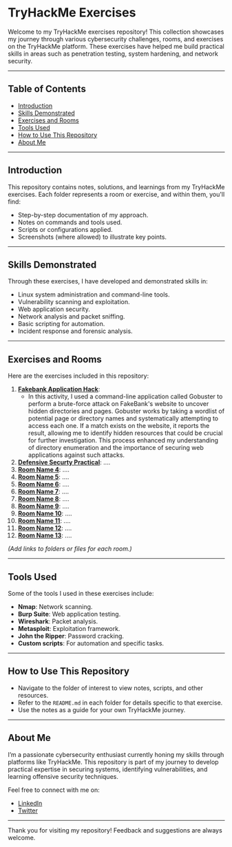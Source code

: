 # TryHackMe Exercises

Welcome to my TryHackMe exercises repository! This collection showcases my journey through various cybersecurity challenges, rooms, and exercises on the TryHackMe platform. These exercises have helped me build practical skills in areas such as penetration testing, system hardening, and network security.

---

## Table of Contents
- [Introduction](#introduction)
- [Skills Demonstrated](#skills-demonstrated)
- [Exercises and Rooms](#exercises-and-rooms)
- [Tools Used](#tools-used)
- [How to Use This Repository](#how-to-use-this-repository)
- [About Me](#about-me)

---

## Introduction
This repository contains notes, solutions, and learnings from my TryHackMe exercises. Each folder represents a room or exercise, and within them, you'll find:
- Step-by-step documentation of my approach.
- Notes on commands and tools used.
- Scripts or configurations applied.
- Screenshots (where allowed) to illustrate key points.

---

## Skills Demonstrated
Through these exercises, I have developed and demonstrated skills in:
- Linux system administration and command-line tools.
- Vulnerability scanning and exploitation.
- Web application security.
- Network analysis and packet sniffing.
- Basic scripting for automation.
- Incident response and forensic analysis.

---

## Exercises and Rooms
Here are the exercises included in this repository:
1. **[Fakebank Application Hack](https://github.com/Hugh-Kumbi/Tryhackme-exercise/blob/main/Offensive%20Security%20Intro/1.1%20Fakebank%20Application%20Hack.md)**:
    - In this activity, I used a command-line application called Gobuster to perform a brute-force attack on FakeBank's website to uncover hidden directories and pages. Gobuster works by taking a wordlist of potential page or directory names and systematically attempting to access each one. If a match exists on the website, it reports the result, allowing me to identify hidden resources that could be crucial for further investigation. This process enhanced my understanding of directory enumeration and the importance of securing web applications against such attacks.
3. **[Defensive Securty Practical]([./room-name-2/README.md](https://github.com/Hugh-Kumbi/Tryhackme-exercise/blob/main/Offensive%20Security%20Intro/1.2%20Defensive%20Security%20Practical.md))**: ....
4. **[Room Name 4](./room-name-2/README.md)**: ....
5. **[Room Name 5](./room-name-2/README.md)**: ....
6. **[Room Name 6](./room-name-2/README.md)**: ....
7. **[Room Name 7](./room-name-2/README.md)**: ....
8. **[Room Name 8](./room-name-2/README.md)**: ....
9. **[Room Name 9](./room-name-2/README.md)**: ....
10. **[Room Name 10](./room-name-2/README.md)**: ....
11. **[Room Name 11](./room-name-2/README.md)**: ....
12. **[Room Name 12](./room-name-2/README.md)**: ....
13. **[Room Name 13](./room-name-2/README.md)**: ....

*(Add links to folders or files for each room.)*

---

## Tools Used
Some of the tools I used in these exercises include:
- **Nmap**: Network scanning.
- **Burp Suite**: Web application testing.
- **Wireshark**: Packet analysis.
- **Metasploit**: Exploitation framework.
- **John the Ripper**: Password cracking.
- **Custom scripts**: For automation and specific tasks.

---

## How to Use This Repository
- Navigate to the folder of interest to view notes, scripts, and other resources.
- Refer to the `README.md` in each folder for details specific to that exercise.
- Use the notes as a guide for your own TryHackMe journey.

---

## About Me
I’m a passionate cybersecurity enthusiast currently honing my skills through platforms like TryHackMe. This repository is part of my journey to develop practical expertise in securing systems, identifying vulnerabilities, and learning offensive security techniques.

Feel free to connect with me on:
- [LinkedIn]([https://linkedin.com/in/yourprofile](https://www.linkedin.com/feed/))
- [Twitter](https://twitter.com/yourhandle)

---

Thank you for visiting my repository! Feedback and suggestions are always welcome.
